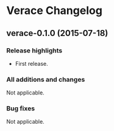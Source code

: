 Verace Changelog
================
## verace-0.1.0 (2015-07-18)
### Release highlights
  - First release.

### All additions and changes
Not applicable.

### Bug fixes
Not applicable.
